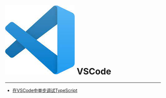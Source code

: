 # ![VSCode](./images/logo.jpg ":size=100") VSCode

---

- [在VSCode中单步调试TypeScript](/repository/Tools/VSCode/docs/在VSCode中单步调试TypeScript.md#在vscode中单步调试typescript)